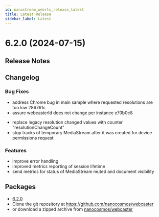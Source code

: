 ```yaml
---
id: nanostream_webrtc_release_latest
title: Latest Release
sidebar_label: Latest
---
```



# 6.2.0 (2024-07-15)


## Release Notes

## Changelog

### Bug Fixes

* address Chrome bug in main sample where requested resolutions are too low 286761c
* assure webcasterId does not change per instance e70b0c8
<!-- * **ci:** update_public_repo remove freshen flag 828246c -->
* replace legacy resolution changed values with counter "resolutionChangeCount" 
* stop tracks of temporary MediaStream after it was created for device permissions request


### Features

* improve error handling
* improved metrics reporting of session lifetime
* send metrics for status of MediaStream muted and document visibility


## Packages

 - [6.2.0](https://files.nanocosmos.de/index.php/s/7nXTy2gz9DpPrZa "nanoStream-Webcaster-6.2.0.zip")
 - Clone the git repository at https://github.com/nanocosmos/webcaster
 - or download a zipped archive from [nanocosmos/webcaster](https://github.com/nanocosmos/webcaster/archive/refs/heads/main.zip)
